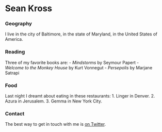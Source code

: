# Sean Kross
### Geography
I live in the city of Baltimore, in the state of Maryland, in the United States of America.
### Reading
Three of my favorite books are: - *Mindstorms* by Seymour Papert - *Welcome to the Monkey House* by Kurt Vonnegut - *Persepolis* by Marjane Satrapi
### Food
Last night I dreamt about eating in these restaurants: 1. Linger in Denver. 2. Azura in Jerusalem. 3. Gemma in New York City.
### Contact
The best way to get in touch with me is [on Twitter](https://twitter.com/seankross).
